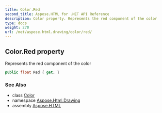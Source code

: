 ```yaml
---
title: Color.Red
second_title: Aspose.HTML for .NET API Reference
description: Color property. Represents the red component of the color
type: docs
weight: 270
url: /net/aspose.html.drawing/color/red/
---
```

## Color.Red property

Represents the red component of the color

```csharp
public float Red { get; }
```

### See Also

* class [Color](../)
* namespace [Aspose.Html.Drawing](../../color/)
* assembly [Aspose.HTML](../../../)
